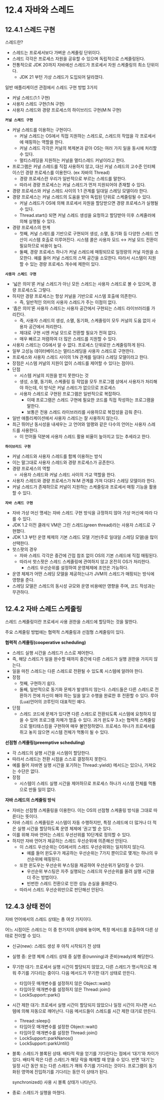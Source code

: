 # 12.4 자바와 스레드

## 12.4.1 스레드 구현

스레드란?

- 스레드는 프로세서보다 가벼운 스케줄링 단위이다.
- 스레드 각각은 프로세스 자원을 공유할 수 있으며 독립적으로 스케줄링된다.
- 전통적으로 JDK 20까지 자바에선 스레드가 프로세서 자원 스케줄링의 최소 단위이다.
    - JDK 21 부턴 가상 스레드가 도입되어 달라졌다.

일반 애플리케이션 관점에서 스레드 구현 방법 3가지

- 커널 스레드(1:1 구현)
- 사용자 스레드 구현(1:N 구현)
- 사용자 스레드와 경량 프로세스의 하이브리드 구현(M:N 구현)

**`커널 스레드 구현`**

- 커널 스레드를 이용하는 구현이다.
    - 커널 스레드는 OS에서 직접 지원하는 스레드로, 스레드의 작업을 각 프로세서에 매핑하는 역할을 한다.
    - 커널 스레드 각각은 커널의 복제본과 같아 OS는 여러 가지 일을 동시에 처리할 수 있다.
    - 멀티스레딩을 지원하는 커널을 멀티스레드 커널이라고 한다.
- 프로그램은 커널 스레드를 직접 사용하지 않고, 대신 커널 스레드의 고수준 인터페이스인 경량 프로세스를 이용한다. (ex 자바의 Thread)
    - 경량 프로세스란 우리가 일반적으로 부르는 스레드를 말한다.
    - 따라서 경량 프로세스는 커널 스레드가 먼저 지원되어야 존재할 수 있다.
- 경량 프로세스와 커널 스레드 사이의 1:1 관계를 일대일 스레딩 모델이라 한다.
- 경량 프로세스는 커널 스레드의 도움을 받아 독립된 단위로 스케줄링될 수 있다.
    - 커널 스레드가 OS에 의해 프로세서 자원을 할당받으면 경량 프로세스가 실행될 수 있다.
    - Thread.start() 되면 커널 스레드 생성을 요청하고 할당받아 이후 스케줄러에 의해 실행될 수 있다.
- 경량 프로세스의 한계
    - 첫째, 커널 스레드를 기반으로 구현되어 생성, 소멸, 동기화 등 다양한 스레드 연산이 시스템 호출로 이루어진다. 시스템 콜은 사용자 모드 ↔ 커널 모드 전환이 필요하므로 비용이 높다.
    - 둘째, 경량 프로세스 하나가 커널 스레드에 매핑되므로 일정량의 커널 자원을 소모한다. 예를 들어 커널 스레드의 스택 공간을 소모한다. 따라서 시스템이 지원할 수 있는 경량 프로세스 개수에 제한이 있다.

**`사용자 스레드 구현`**

- ‘넓은 의미’론 커널 스레드가 아닌 모든 스레드는 사용자 스레드로 볼 수 있으며, 경량 프로세스도 그렇다.
- 하지만 경량 프로세스는 항상 커널을 기반으로 시스템 호출에 의존한다.
    - 즉, 일반적인 의미의 사용자 스레드가 주는 이점이 없다.
- ‘좁은 의미’론 사용자 스레드는 사용자 공간에서 구현되는 스레드 라이브러리를 가리킨다.
    - 즉, 사용자 스레드의 생성, 소멸, 동기화, 스케줄링이 모두 커널의 도움 없이 사용자 공간에서 처리한다.
    - 제대로 구현 시엔 커널 모드로 전환할 필요가 전혀 없다.
    - 매우 빠르고 저렴하여 더 많은 스레드를 지원할 수 있다.
- 사용자 스레드는 OS에서 알 수 없다. 프로세스 단위로만 스케줄링하게 된다.
- 일부 고성능 데이터베이스는 멀티스레딩을 사용자 스레드로 구현한다.
- 프로세스와 사용자 스레드 사이의 1:N 관계를 일대다 스레딩 모델이라고 한다.
- 장점은 시스템 커널의 지원이 없이 스레드를 제어할 수 있다는 점이다.
- 단점
    - 시스템 커널의 지원을 받지 못한다는 것
    - 생성, 소멸, 동기화, 스케줄링 등 작업을 모두 프로그램 상에서 사용자가 처리해야 하는데, 이 방식은 커널 스레드가 없으므로 프로세스
    - 사용자 스레드로 구현된 프로그램은 일반적으로 복잡하다.
        - 이때 프로그램은 스레드 구현에 필요한 코드를 직접 작성하는 프로그램을 말한다.
        - 보통은 전용 스레드 라이브러리를 사용하므로 복잡성을 감춰 준다.
- 일반 애플리케이션에서 사용자 스레드는 잘 사용하지 않는다.
- 최근 뛰어난 동시성을 내세우는 고 언어와 얼랭와 같은 다수의 언어는 사용자 스레드를 사용한다.
    - 이 언어들 덕분에 사용자 스레드 활용 비율이 높아지고 있는 추세라고 한다.

**`하이브리드 구현`**

- 커널 스레드와 사용자 스레드를 함께 이용하는 방식
- 이는 말그대로 사용자 스레드와 경량 프로세스가 공존한다.
- 경량 프로세스의 역할
    - 사용자 스레드와 커널 스레드 사이의 가교 역할을 한다.
- 사용자 스레드와 경량 프로세스가 N:M 관계를 가져 다대다 스레딩 모델이라 한다.
- 커널 스레드가 존재하므로 커널이 지원하는 스케줄링과 프로세서 매핑 기능을 활용할 수 있다.

**`자바 스레드 구현`**

- 자바 가상 머신 명세는 자바 스레드 구현 방식을 규정하지 않아 가상 머신에 따라 다를 수 있다.
- JDK 1.2 이전 클래식 VM은 그린 스레드(green thread)라는 사용자 스레드로 구현했다.
- JDK 1.3 부턴 운영 체제의 기본 스레드 모델 기반(주로 일대일 스레딩 모델)을 많이 선택한다.
- 핫스팟의 경우
    - 자바 스레드 각각은 중간에 간접 참조 없이 OS의 기본 스레드에 직접 매핑된다.
    - 따라서 핫스팟은 스레드 스케줄링에 관여하지 않고 온전히 OS가 처리한다.
        - 스레드 우선순위를 설정하여 운영체제에 조언은 가능하다.
- 운영 체제가 어떤 스레딩 모델을 제공하는냐가 JVM의 스레드가 매핑되는 방식에 영향을 준다.
- 스레딩 모델은 스레드의 동시성 규모와 운영 비용에만 영향을 주며, 코드 작성과는 무관하다.

## 12.4.2 자바 스레드 스케줄링

스레드 스케줄링이란 프로세서 사용 권한을 스레드에 할당하는 것을 말한다.

주요 스케줄링 방법에는 협력적 스케줄링과 선점형 스케줄링이 있다.

**협력적 스케줄링(cooperative scheduling)**

- 스레드 실행 시간을 스레드가 스스로 제어한다.
- 즉, 해당 스레드가 일을 완수할 때까지 중간에 다른 스레드가 실행 권한을 가지지 않는다.
- 일을 마친 스레드는 다른 스레드로 전환될 수 있도록 시스템에 알려야 한다.
- 장점
    - 첫째, 구현하기 쉽다.
    - 둘째, 일반적으로 동기화 문제가 발생하지 않는다. 스레드들은 다른 스레드로 전환하기 전에 자신이 해야 하는 일을 알고 수행을 완료한 후 전환할 수 있다. 루아(Lua)언어의 코루틴이 대표적인 예다.
- 단점
    - 스레드 코드에 문제가 있다면 다른 스레드로 전환되도록 시스템에 요청하지 않을 수 있어 프로그램 자체가 멈출 수 있다. 과거 윈도우 3.x는 협력적 스케줄링으로 멀티태스킹을 구현하여 매우 불안정하였다. 프로세스 하나가 프로세서를 쥐고 놓지 않으면 시스템 전체가 먹통이 될 수 있다.

**선점형 스케줄링(preemptive scheduling)**

- 각 스레드의 실행 시간을 시스템이 할당한다.
- 따라서 스레드는 전환 시점을 스스로 결정하지 못한다.
- 예를 들어 자바엔 실행 시간을 포기하는 Thread::yield() 메서드는 있으나, 가져오는 수단은 없다.
- 장점
    - 시스템이 스레드 실행 시간을 제어하므로 프로세스 하나가 시스템 전체를 먹통으로 만들 일이 없다.

**자바 스레드의 스케줄링 방식**

- 자바는 선점형 스케줄링을 이용한다. 이는 OS의 선점형 스케줄링 방식을 그대로 따른다는 뜻이다.
- 자바 스레드 스케줄링은 시스템이 자동 수행하지만, 특정 스레드에 더 많거나 더 적은 실행 시간을 할당하도록 운영 체제에 ‘권고’할 순 있다.
- 이를 위해 자바 언어는 스레드 우선선위를 10단계로 정의할 수 있다.
- 하지만 자바 언어가 제공하는 스레드 우선순위에 의존해선 안된다.
    - 이 스레드 우선순위는 OS에서의 스레드 우선순위와는 일치하지 않는다.
        - 예를 들어 윈도우가 제공하는 우선순위는 7가지 뿐이므로 몇개는 하나의 우선순위에 매핑된다.
    - 또한 윈도우는 우선순위 부스팅을 제공하여 우선순위가 달라질 수 있다.
        - 우선순위 부스팅은 자주 실행되는 스레드의 우선순위를 올려 실행 시간을 더 주는 방법이다.
        - 빈번한 스레드 전환으로 인한 성능 손실을 줄여준다.
    - 따라서 스레드 우선순위만으로 판단해선 안된다.

## 12.4.3 상태 전이

자바 언어에서의 스레드 상태는 총 여섯 가지이다.

어느 시점이든 스레드는 이 중 한가지의 상태에 놓이며, 특정 메서드를 호출하여 다른 상태로 전이할 수 있다.

- 신규(new): 스레드 생성 후 아직 시작되기 전 상태
- 실행 중: 운영 체제 스레드 상태 중 실행 중(running)과 준비(ready)에 해당한다.
- 무기한 대기: 프로세서 실행 시간이 할당되지 않았고, 다른 스레드가 명시적으로 깨워 주기를 기다리는 중이다. 다음 메서드가 무기한 대기 상태로 만든다.
    - 타임아웃 매개변수를 설정하지 않은 Object::wait()
    - 타임아웃 매개변수를 설정하지 않은 Thread::join()
    - LockSupport::park()
- 시간 제한 대기: 프로세서 실행 시간이 할당되지 않았으나 일정 시간이 지나면 시스템에 의해 자동으로 깨어난다. 다음 메서드들이 스레드를 시간 제한 대기로 만든다.
    - Thread::sleep()
    - 타임아웃 매개변수를 설정한 Object::wait()
    - 타임아웃 매개변수를 설정한 Thread::join()
    - LockSupport::parkNanos()
    - LockSupport::parkUntil()
- 블록: 스레드가 블록된 상태. 배타적 락을 얻기를 기다린다는 점에서 ‘대기’와 차이가 있다. 배타적 락은 다른 스레드가 해당 락을 해제할 때 얻을 수 있다. 반면 ‘대기’는 일정 시간 동안 또는 다른 스레드가 깨워 주기를 기다리는 것이다. 프로그램이 동기화된 영역에 진입하기를 기다리는 동안 이 상태가 된다.
    
    synchronized() 사용 시 블록 상태가 나타난다.
    
- 종료: 스레드가 실행을 마쳤다.